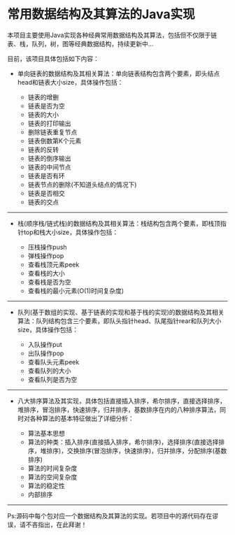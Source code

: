 
# 常用数据结构及其算法的Java实现

本项目主要使用Java实现各种经典常用数据结构及其算法，包括但不仅限于链表、栈，队列，树，图等经典数据结构，持续更新中...

目前，该项目具体包括如下内容：

 - 单向链表的数据结构及其相关算法：单向链表结构包含两个要素，即头结点head和链表大小size，具体操作包括：

    - 链表的增删
    - 链表是否为空
    - 链表的大小
    - 链表的打印输出
    - 删除链表重复节点
    - 链表倒数第K个元素
    - 链表的反转
    - 链表的倒序输出
    - 链表的中间节点
    - 链表是否有环
    - 链表节点的删除(不知道头结点的情况下)
    - 链表是否相交
    - 链表的交点
 
 ---------------
 
 - 栈(顺序栈/链式栈)的数据结构及其相关算法：栈结构包含两个要素，即栈顶指针top和栈大小size，具体操作包括：

    - 压栈操作push
    - 弹栈操作pop
    - 查看栈顶元素peek
    - 查看栈的大小  
    - 查看栈是否为空
    - 查看栈的最小元素(O(1)时间复杂度)
 
 ---------------
 
 - 队列(基于数组的实现、基于链表的实现和基于栈的实现)的数据结构及其相关算法：队列结构包含三个要素，即队头指针head、队尾指针rear和队列大小size，具体操作包括：

    - 入队操作put
    - 出队操作pop
    - 查看队头元素peek
    - 查看队列的大小  
    - 查看队列是否为空
 
----------

 - 八大排序算法及其实现，具体包括直接插入排序，希尔排序，直接选择排序，堆排序，冒泡排序，快速排序，归并排序，基数排序在内的八种排序算法，同时对各种算法的基本特征做出了详细分析：

    - 算法基本思想
    - 算法的种类：插入排序(直接插入排序，希尔排序)，选择排序(直接选择排序，堆排序)，交换排序(冒泡排序，快速排序)，归并排序，分配排序(基数排序)
    - 算法的时间复杂度
    - 算法的空间复杂度
    - 算法的稳定性
    - 内部排序

----------
 
 Ps:源码中每个包对应一个数据结构及其算法的实现。若项目中的源代码存在谬误，请不吝指出，在此拜谢！




